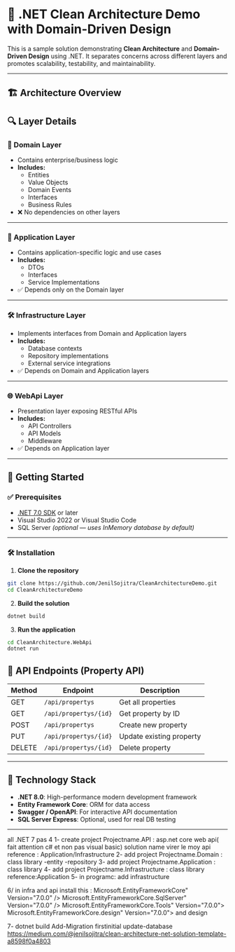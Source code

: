 # 🧼 .NET Clean Architecture Demo with Domain-Driven Design

This is a sample solution demonstrating **Clean Architecture** and **Domain-Driven Design** using .NET. It separates concerns across different layers and promotes scalability, testability, and maintainability.

---

## 🏗️ Architecture Overview
## 🔍 Layer Details

### 🎯 Domain Layer
- Contains enterprise/business logic
- **Includes:**
  - Entities
  - Value Objects
  - Domain Events
  - Interfaces
  - Business Rules
- ❌ No dependencies on other layers

---

### 🔄 Application Layer
- Contains application-specific logic and use cases
- **Includes:**
  - DTOs
  - Interfaces
  - Service Implementations
- ✅ Depends only on the Domain layer

---

### 🛠️ Infrastructure Layer
- Implements interfaces from Domain and Application layers
- **Includes:**
  - Database contexts
  - Repository implementations
  - External service integrations
- ✅ Depends on Domain and Application layers

---

### 🌐 WebApi Layer
- Presentation layer exposing RESTful APIs
- **Includes:**
  - API Controllers
  - API Models
  - Middleware
- ✅ Depends on Application layer

---

## 🚀 Getting Started

### ✅ Prerequisites

- [.NET 7.0 SDK](https://dotnet.microsoft.com/en-us/download) or later
- Visual Studio 2022 or Visual Studio Code
- SQL Server *(optional — uses InMemory database by default)*

---

### 🛠️ Installation

1. **Clone the repository**

```bash
git clone https://github.com/JenilSojitra/CleanArchitectureDemo.git
cd CleanArchitectureDemo

```
2. **Build the solution**

```bash
dotnet build
```
3. **Run the application**

```bash
cd CleanArchitecture.WebApi
dotnet run
```
## 📡 API Endpoints (Property API)

| Method | Endpoint              | Description               |
|--------|-----------------------|---------------------------|
| GET    | `/api/propertys`      | Get all properties        |
| GET    | `/api/propertys/{id}` | Get property by ID        |
| POST   | `/api/propertys`      | Create new property       |
| PUT    | `/api/propertys/{id}` | Update existing property  |
| DELETE | `/api/propertys/{id}` | Delete property           |

---

## 🧰 Technology Stack

- **.NET 8.0**: High-performance modern development framework  
- **Entity Framework Core**: ORM for data access  
- **Swagger / OpenAPI**: For interactive API documentation  
- **SQL Server Express**: Optional, used for real DB testing  

----------------------------------
all .NET 7 pas 4
1- create project Projectname.API : asp.net core web api( fait attention c# et non pas visual basic)
	solution name virer le moy api
	reference : Application/Infrastructure
2- add project Projectname.Domain : class library
	-entity
	-repository
3- add project Projectname.Application : class library
4- add project Projectname.Infrastructure : class library
	reference:Application
5- in programc: add infrastructure

6/ in infra and api install this : 
  Microsoft.EntityFrameworkCore" Version="7.0.0" />
  Microsoft.EntityFrameworkCore.SqlServer" Version="7.0.0" />
  Microsoft.EntityFrameworkCore.Tools" Version="7.0.0">
  Microsoft.EntityFrameworkCore.design" Version="7.0.0">
and design

7- 
	dotnet build
	Add-Migration firstinitial
	update-database
 https://medium.com/@jenilsojitra/clean-architecture-net-solution-template-a8598f0a4803


